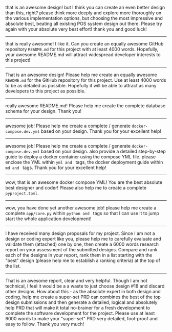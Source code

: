 that is an awesome design! but I think you can create an even better design than this, right? please think more deeply and explore more thoroughly on the various implementation options, but choosing the most impressive and absolute best, beating all existing POS system design out there. Please try again with your absolute very best effort! thank you and good luck!

---
that is really awesome! I like it. Can you create an equally awesome GitHub repository `README.md` for this project with at least 4000 words. Hopefully, your awesome README.md will attract widespread developer interests to this project!

---
That is an awesome design! Please help me create an equally awesome `README.md` for the GitHub repository for this project. Use at least 4000 words to be as detailed as possible. Hopefully it will be able to attract as many developers to this project as possible.

---
really awesome README.md! Please help me create the complete database schema for your design. Thank you!

---
awesome job! Please help me create a complete / generate `docker-compose.dev.yml` based on your design. Thank you for your excellent help!

---
awesome job! Please help me create a complete / generate `docker-compose.dev.yml` based on your design. also provide a detailed step-by-step guide to deploy a docker container using the compose YML file. please enclose the YML within ```yml and ``` tags, the docker deployment guide within ```md and ``` tags. Thank you for your excellent help!

---
wow, that is an awesome docker compose YML! You are the best absolute best designer and coder! Please also help me to create a complete `pyproject.toml`.

---
wow, you have done yet another awesome job! please help me create a complete `app/core.py` within ```python and ``` tags so that I can use it to jump start the whole application development!

---
I have received many design proposals for my project. Since I am not a design or coding expert like you, please help me to carefully evaluate and validate them (attached) one by one, then create a 6000 words research report on your assessment of the submitted designs. Compare and rank each of the designs in your report, rank them in a list starting with the "best" design (please help me to establish a ranking criteria) at the top of the list.

---
That is an awesome report, clear and very helpful. Though I am not technical, I feel it would be a a waste to just choose design #18 and discard other designs. How about this - as the absolute expert in both design and coding, help me create a super-set PRD can combines the best of the top design submissions and then generate a detailed, logical and absolutely help PRD that will make it total no-brainer for a fresh development to complete the software development for the project. Please use at least 6000 words to make your "super-set" PRD very detailed, fool-proof and easy to follow. Thank you very much!
